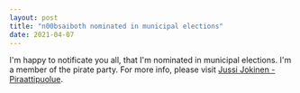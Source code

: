 ```yaml
---
layout: post
title: "n00bsaiboth nominated in municipal elections"
date: 2021-04-07
---
```

I'm happy to notificate you all, that I'm nominated in municipal elections. I'm a member of the pirate party. For more info, please visit [Jussi Jokinen - Piraattipuolue](https://www.facebook.com/jussi.jokinen.piraattipuolue).
